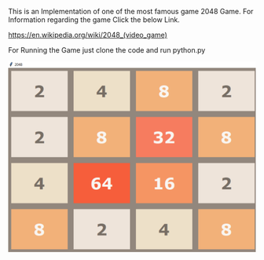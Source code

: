 This is an Implementation of one of the most famous game 2048 Game. For Information regarding the game Click the below Link.

https://en.wikipedia.org/wiki/2048_(video_game)

For Running the Game just clone the code and run python.py

![](1.png)
